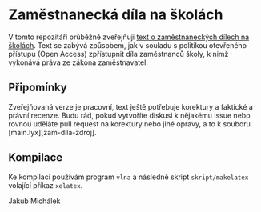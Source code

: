 Zaměstnanecká díla na školách
==============================

V tomto repozitáři průběžně zveřejňuji [text o zaměstnaneckých dílech na školách][zam-dila]. Text se zabývá způsobem, jak v souladu s politikou otevřeného přístupu (Open Access) zpřístupnit díla zaměstnanců školy, k nimž vykonává práva ze zákona zaměstnavatel.

[zam-dila]: main.pdf?raw=true

Připomínky
----------

Zveřejňovaná verze je pracovní, text ještě potřebuje korektury a faktické a právní recenze. Budu rád, pokud vytvoříte diskusi k nějakému issue nebo rovnou uděláte pull request na korektury nebo jiné opravy, a to k souboru [main.lyx][zam-dila-zdroj].

[zam-dila]: main.lyx?raw=true

Kompilace
---------

Ke kompilaci používám program ``vlna`` a následně skript ``skript/makelatex`` volající příkaz ``xelatex``.

Jakub Michálek
